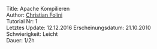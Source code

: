 Title: Apache Kompilieren  
Author: <a href="mailto:christian.folini@netnea.com">Christian Folini</a>  
Tutorial Nr: 1  
Letztes Update: 12.12.2016
Erscheinungsdatum: 21.10.2010  
Schwierigkeit: Leicht  
Dauer: 1/2h
